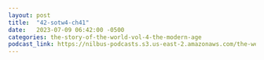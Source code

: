 ```yaml
---
layout: post
title:  "42-sotw4-ch41"
date:   2023-07-09 06:42:00 -0500
categories: the-story-of-the-world-vol-4-the-modern-age
podcast_link: https://nilbus-podcasts.s3.us-east-2.amazonaws.com/the-well-trained-mind/The%20Story%20of%20the%20World%20Vol.%204%20The%20Modern%20Age/42-sotw4-ch41.mp3
---
```

